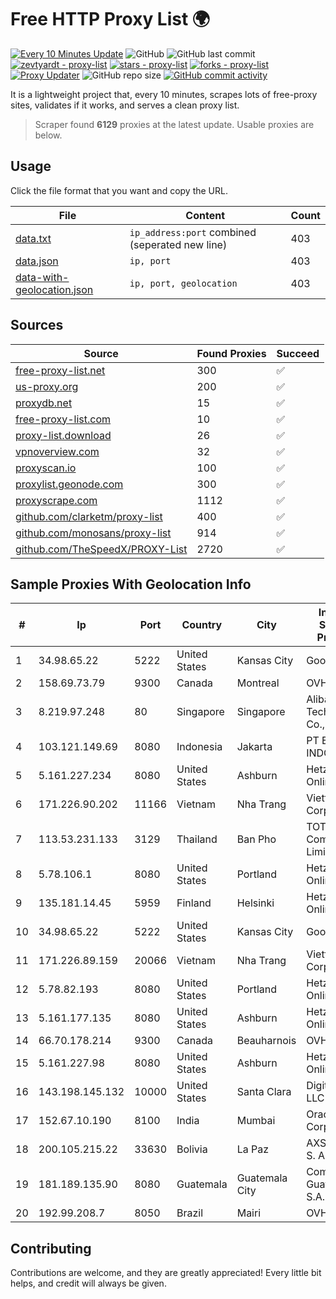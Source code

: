
# Free HTTP Proxy List 🌍

[![Every 10 Minutes Update](https://github.com/mertguvencli/http-proxy-list/actions/workflows/main.yml/badge.svg?branch=main)](https://github.com/mertguvencli/http-proxy-list/actions/workflows/main.yml)
![GitHub](https://img.shields.io/github/license/mertguvencli/http-proxy-list)
![GitHub last commit](https://img.shields.io/github/last-commit/mertguvencli/http-proxy-list)
[![zevtyardt - proxy-list](https://img.shields.io/static/v1?label=zevtyardt&message=proxy-list&color=blue&logo=github)](https://github.com/zevtyardt/proxy-list "Go to GitHub repo")
[![stars - proxy-list](https://img.shields.io/github/stars/zevtyardt/proxy-list?style=social)](https://github.com/zevtyardt/proxy-list)
[![forks - proxy-list](https://img.shields.io/github/forks/zevtyardt/proxy-list?style=social)](https://github.com/zevtyardt/proxy-list)
[![Proxy Updater](https://github.com/zevtyardt/proxy-list/workflows/Proxy%20Updater/badge.svg)](https://github.com/zevtyardt/proxy-list/actions?query=workflow:"Proxy+Updater")
![GitHub repo size](https://img.shields.io/github/repo-size/zevtyardt/proxy-list)
[![GitHub commit activity](https://img.shields.io/github/commit-activity/m/zevtyardt/proxy-list?logo=commits)](https://github.com/zevtyardt/proxy-list/commits/main)

It is a lightweight project that, every 10 minutes, scrapes lots of free-proxy sites, validates if it works, and serves a clean proxy list.

> Scraper found **6129** proxies at the latest update. Usable proxies are below.

## Usage

Click the file format that you want and copy the URL.

|File|Content|Count|
|----|-------|-----|
|[data.txt](https://raw.githubusercontent.com/mertguvencli/http-proxy-list/main/proxy-list/data.txt)|`ip_address:port` combined (seperated new line)|403|
|[data.json](https://raw.githubusercontent.com/mertguvencli/http-proxy-list/main/proxy-list/data.json)|`ip, port`|403|
|[data-with-geolocation.json](https://raw.githubusercontent.com/mertguvencli/http-proxy-list/main/proxy-list/data-with-geolocation.json)|`ip, port, geolocation`|403|

## Sources

|Source|Found Proxies|Succeed|
|------|-------------|-------|
|[free-proxy-list.net](https://free-proxy-list.net)|300|✅|
|[us-proxy.org](https://www.us-proxy.org)|200|✅|
|[proxydb.net](http://proxydb.net)|15|✅|
|[free-proxy-list.com](https://free-proxy-list.com/?page=&port=&type%5B%5D=http&type%5B%5D=https&up_time=0&search=Search)|10|✅|
|[proxy-list.download](https://www.proxy-list.download/HTTP)|26|✅|
|[vpnoverview.com](https://vpnoverview.com/privacy/anonymous-browsing/free-proxy-servers)|32|✅|
|[proxyscan.io](https://www.proxyscan.io)|100|✅|
|[proxylist.geonode.com](https://proxylist.geonode.com/api/proxy-list?limit=300&page=1&sort_by=lastChecked&sort_type=desc&protocols=http,https)|300|✅|
|[proxyscrape.com](https://api.proxyscrape.com/v2/?request=displayproxies&protocol=http&timeout=10000&country=all&ssl=all&anonymity=all)|1112|✅|
|[github.com/clarketm/proxy-list](https://raw.githubusercontent.com/clarketm/proxy-list/master/proxy-list-raw.txt)|400|✅|
|[github.com/monosans/proxy-list](https://raw.githubusercontent.com/monosans/proxy-list/main/proxies/http.txt)|914|✅|
|[github.com/TheSpeedX/PROXY-List](https://raw.githubusercontent.com/TheSpeedX/PROXY-List/master/http.txt)|2720|✅|


## Sample Proxies With Geolocation Info

|#|Ip|Port|Country|City|Internet Service Provider|
|-|--|----|-------|----|-------------------------|
|1|34.98.65.22|5222|United States|Kansas City|Google LLC|
|2|158.69.73.79|9300|Canada|Montreal|OVH SAS|
|3|8.219.97.248|80|Singapore|Singapore|Alibaba (US) Technology Co., Ltd.|
|4|103.121.149.69|8080|Indonesia|Jakarta|PT EMERIO INDONESIA|
|5|5.161.227.234|8080|United States|Ashburn|Hetzner Online GmbH|
|6|171.226.90.202|11166|Vietnam|Nha Trang|Viettel Corporation|
|7|113.53.231.133|3129|Thailand|Ban Pho|TOT Public Company Limited|
|8|5.78.106.1|8080|United States|Portland|Hetzner Online GmbH|
|9|135.181.14.45|5959|Finland|Helsinki|Hetzner Online GmbH|
|10|34.98.65.22|5222|United States|Kansas City|Google LLC|
|11|171.226.89.159|20066|Vietnam|Nha Trang|Viettel Corporation|
|12|5.78.82.193|8080|United States|Portland|Hetzner Online GmbH|
|13|5.161.177.135|8080|United States|Ashburn|Hetzner Online GmbH|
|14|66.70.178.214|9300|Canada|Beauharnois|OVH SAS|
|15|5.161.227.98|8080|United States|Ashburn|Hetzner Online GmbH|
|16|143.198.145.132|10000|United States|Santa Clara|DigitalOcean, LLC|
|17|152.67.10.190|8100|India|Mumbai|Oracle Corporation|
|18|200.105.215.22|33630|Bolivia|La Paz|AXS Bolivia S. A.|
|19|181.189.135.90|8080|Guatemala|Guatemala City|Comcel Guatemala S.A.|
|20|192.99.208.7|8050|Brazil|Mairi|OVH Hosting|



## Contributing

Contributions are welcome, and they are greatly appreciated! Every
little bit helps, and credit will always be given.

